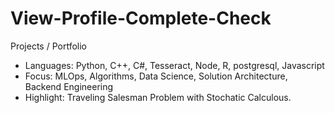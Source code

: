 # View-Profile-Complete-Check
Projects / Portfolio
- Languages: Python, C++, C#, Tesseract, Node, R, postgresql, Javascript
- Focus: MLOps, Algorithms, Data Science, Solution Architecture, Backend Engineering
- Highlight: Traveling Salesman Problem with Stochatic Calculous.
  
